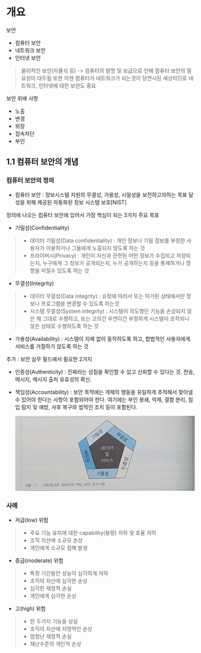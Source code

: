# 개요

보안
- 컴퓨터 보안
- 네트워크 보안
- 인터넷 보안

> 물리적인 보안(자물쇠 등) -> 컴퓨터의 발명 및 보급으로 인해 컴퓨터 보안의 필요성이 대두됨
> 또한 이젠 컴퓨터가 네트워크가 되는것이 당연시된 세상이므로 네트워크, 인터넷에 대한 보안도 중요

보안 위배 사항
- 노출
- 변경
- 위장
- 접속차단
- 부인


## 1.1 컴퓨터 보안의 개념
### 컴퓨터 보안의 정의
- 컴퓨터 보안 : 정보시스템 자원의 무결성, 가용성, 시밀성을 보전하고자하는 목표 달성을 위해 제공된 자동화된 정보 시스템 보호[NIST]

정의에 나오는 컴퓨터 보안에 있어서 가장 핵심이 되는 3가지 주요 목표
- 기밀성(Confidentiality)
>- 데이터 기밀성(Data confidentiality) : 개인 정보나 기밀 정보를 부정한 사용자가 이용하거나 그들에게 노출되지 않도록 하는 것
>- 프라이버시(Privacy) : 개인이 자신과 관련된 어떤 정보가 수집되고 저장되는지, 누구에게 그 정보가 공개되는지, 누가 공개하는지 등을 통제하거나 영향을 미칠수 있도록 하는 것
- 무결성(Integrity)
>- 데이터 무결성(Data integrity) : 슈정에 따라서 또는 허가된 상태에서만 정보나 프로그램을 변경할 수 있도록 하는것
>- 시스템 무결성(System integrity) : 시스템이 의도했던 기능을 손상되지 않은 채 그대로 수행하고, 또는 고의건 우연이건 부정하게 시스템이 조작되니 않은 상태로 수행하도록 하는 것
- 가용성(Availability) : 시스템이 지체 없이 동작하도록 하고, 합법적인 사용자에게 서비스를 거절하기 않도록 하는 것

추가 : 보안 실무 필드에서 필요한 2가지
- 인증성(Authenticity) : 진짜라는 성질을 확인할 수 있고 신뢰할 수 있다는 것. 전송, 메시지, 메시지 출처 유효성의 확신.
- 책임성(Accountability) : 보안 목적에는 개체의 행동을 유일하게 추적해서 찾아낼수 있어야 한다는 사항이 포함되어야 한다. 여기에는 부인 봉쇄, 억제, 결함 분리, 침입 탐지 및 예방, 사후 복구와 법적인 조치 등이 포함된다.

  ![네트워크와 컴퓨터의 핵심 보안 요구사항](Information_Security\Network_Security_Essentials.jpg)

### 사례
- 저급(low) 위험
>- 주요 기능 유지에 대한 capability(용량) 저하 및 효율 저하
>- 조직 자산에 소규모 손상
>- 개인에게 소규모 침해 발생
- 중급(moderate) 위험
>- 특정 기간동안 성능이 심각하게 저하
>- 조직의 자산에 심각한 손상
>- 심각한 재정적 손실
>- 개인에게 심각한 손상
- 고(high) 위험
>- 한 두가지 기능을 상실
>- 조직의 자산에 치명적인 손상
>- 엄청난 재정적 손실
>- 재난수준의 개인적 손상